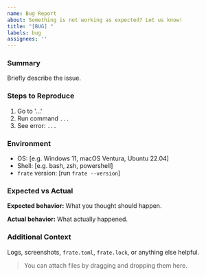 ```yaml
---
name: Bug Report
about: Something is not working as expected? Let us know!
title: "[BUG] "
labels: bug
assignees: ''
---
```


### Summary
Briefly describe the issue.

### Steps to Reproduce

1. Go to '...'
2. Run command `...`
3. See error: `...`

### Environment

- OS: [e.g. Windows 11, macOS Ventura, Ubuntu 22.04]
- Shell: [e.g. bash, zsh, powershell]
- `frate` version: [run `frate --version`]

### Expected vs Actual

**Expected behavior:**
What you thought should happen.

**Actual behavior:**
What actually happened.

### Additional Context

Logs, screenshots, `frate.toml`, `frate.lock`, or anything else helpful.

> You can attach files by dragging and dropping them here.
